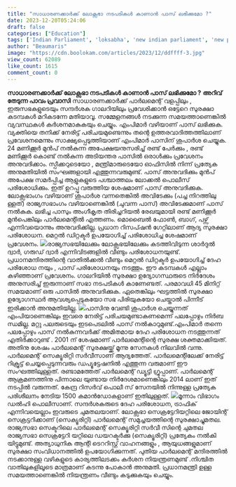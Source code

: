 ```yaml
---
title: "സാധാരണക്കാർക്ക് ലോക്സഭാ നടപടികൾ കാണാൻ പാസ് ലഭിക്കുമോ ?"
date: 2023-12-20T05:24:06
draft: false
categories: ["Education"]
tags: ['Indian Parliament', 'loksabha', 'new indian parliament', 'new parliament']
author: "Beaumaris"
image: "https://cdn.boolokam.com/articles/2023/12/ddffff-3.jpg"
view_count: 62089
like_count: 1615
comment_count: 0
---
```


**സാധാരണക്കാർക്ക് ലോക്സഭാ നടപടികൾ കാണാൻ പാസ് ലഭിക്കുമോ ?** **അറിവ് തേടുന്ന പാവം പ്രവാസി** സാധാരണക്കാർക്ക് പാർലമെന്റ് വളപ്പിലും , ഇരുസഭകളുടെയും സന്ദർശക ഗാലറിയിലും പ്രവേശിക്കാൻ ഒട്ടേറെ സുരക്ഷാ കടമ്പകൾ മറികടന്നേ മതിയാവൂ. സമ്മേളനങ്ങൾ നടക്കുന്ന സമയത്താണെങ്കിൽ വ്യവസ്ഥകൾ കർശനമാകുകയും ചെയ്യും. എംപിമാർ വഴിയാണ് പാസ് ലഭിക്കുക. വ്യക്തിയെ തനിക്ക് നേരിട്ട് പരിചയമുണ്ടെന്നും തന്റെ ഉത്തരവാദിത്തത്തിലാണ് പ്രവേശനമെന്നും സാക്ഷ്യപ്പെടുത്തിയാണ് എംപിമാർ പാസിന് ശുപാർശ ചെയ്യുക. 24 മണിക്കൂർ മുൻപ് നൽകുന്ന അപേക്ഷയനുസരിച്ച് രണ്ട് പേർക്കും , രണ്ട് മണിക്കൂർ ‌കൊണ്ട് നൽകുന്ന അടിയന്തര പാസിൽ ഒരാൾക്കും പ്രവേശനം അനുവദിക്കാം. സ്പീക്കറുടെയോ , മന്ത്രിമാരുടെയോ ഓഫിസിൽ നിന്ന് പ്രത്യേക അനുമതിയിൽ സംഘങ്ങളായി എത്തുന്നവരുമുണ്ട്. പാസ് അനുവദിക്കും മുൻപ് അപേക്ഷ സമർപ്പിച്ച ആളുകളുടെ പശ്ചാത്തലം ലോക്കൽ പൊലീസ് പരിശോധിക്കും. ഇത് ഉറപ്പു വരുത്തിയ ശേഷമാണ് പാസ് അനുവദിക്കുക. ലോക്സഭാംഗം വഴിയാണ് ശുപാർശ വന്നതെങ്കിൽ അവിടേക്കും (പച്ച നിറത്തിലു ള്ളത്) രാജ്യസഭാംഗം വഴിയാണെങ്കിൽ (ചുവന്ന പാസ്) അവിടേക്കുമാണ് പാസ് നൽകുക. ലഭിച്ച പാസും അംഗീകൃത തിരിച്ചറിയൽ രേഖയുമായി രണ്ട് മണിക്കൂർ മുൻപെങ്കിലും പാർലമെന്റിൽ എത്തണം. മൊബൈൽ ഫോൺ, ബാഗ്, പഴ്സ് എന്നിവയൊന്നും അനുവദിക്കില്ല. പ്രധാന റിസപ്ഷൻ ഗേറ്റിലാണ് ആദ്യ സുരക്ഷാ പരിശോധന. മെറ്റൽ ഡിറ്റക്ടർ ഉപയോഗിച്ച് പരിശോധിച്ച ശേഷമാണ് പ്രവേശനം. ![](https://cdn.boolokam.com/articles/2023/12/wffff.webp)രാജ്യസഭയിലേക്കും ലോക്സഭയിലേക്കും കടത്തിവിടുന്ന ശാർദുൽ ദ്വാർ, ഗരുഡ് ദ്വാർ എന്നിവിടങ്ങളിൽ വീണ്ടും പരിശോധനയുണ്ട്. പ്രധാനമന്ദിരത്തിന്റെ വാതിൽക്കൽ വീണ്ടും മെറ്റൽ ഡിറ്റക്ടർ ഉപയോഗിച്ച് ദേഹ പരിശോധ നയും , പാസ് പരിശോധനയും നടത്തും. ഈ കടമ്പകൾ എല്ലാം കഴിഞ്ഞാണ് പ്രവേശനം. ഗാലറിയിൽ സുരക്ഷാ ഉദ്യോഗസ്ഥരുടെ നിർദേശം അനുസരിച്ച് ഇരുന്നാണ് സഭാ നടപടികൾ കാണേണ്ടത്. പരമാവധി 45 മിനിറ്റ് സമയമാണ് ഒരു പാസിൽ അനുവദിക്കുക. ഏതെങ്കിലും ഘട്ടത്തിൽ സുരക്ഷാ ഉദ്യോഗസ്ഥർ ആവശ്യപ്പെടുകയോ സഭ പിരിയുകയോ ചെയ്താൽ പിന്നീട് ഇരിക്കാൻ അനുമതിയില്ല. ![](https://cdn.boolokam.com/articles/2023/12/wwffffff.jpg)പാസിനു വേണ്ടി ശുപാർശ ചെയ്യുന്നത് എംപിയാണെങ്കിലും ഇവരെ നേരിട്ട് പരിചയമുണ്ടാകണമെന്ന് പലപ്പോഴും നിർബ ന്ധമില്ല. മറ്റു പലരുടെയും ഇടപെടലിൽ പാസ് നൽകാറുമുണ്ട്.എംപിമാർ തന്നെ പലപ്പോഴും പാസ് നൽകുന്നവർക്ക് അമിതമായ ദേഹ പരിശോധന നടത്തുന്നത് എതിർക്കാറുണ്ട് . 2001 ന് ശേഷമാണ് പാർലമെന്റിന്റെ സുരക്ഷ ശക്തമാക്കിയത്. അതിനു ശേഷം പാർലമെന്റ് സുരക്ഷയ്ക്ക് മൂന്നു സേനകൾ നിലവിൽ വന്നു. പാർലമെന്റ് സെക്യൂരിറ്റി സർവീസാണ് ആദ്യത്തേത്. പാർലമെന്റിലേക്ക് നേരിട്ട് റിക്രൂട്ട് ചെയ്യപ്പെടുന്നവരും ഡപ്യൂട്ടേഷനിൽ എത്തുന്ന വരുമാണ് ഈ സംഘത്തിലുള്ളത്. രണ്ടാമത്തേത് പാർലമെന്റ് ഡ്യൂട്ടി ഗ്രൂപ്പാണ്. പാർലമെന്റ് ആക്രമണത്തിനു പിന്നാലെ യുണ്ടായ നിർദേശമാണെങ്കിലും 2014 ലാണ് ഇത് നടപ്പിൽ വരുന്നത്. കേന്ദ്ര റിസർവ് പൊലീ സ് സേനയിൽ നിന്നുള്ള പ്രത്യേക പരിശീലനം നേടിയ 1500 കമാൻഡോകളാണ് ഇതിലുള്ളത്. ![](https://cdn.boolokam.com/articles/2023/12/dqqdqdd.webp)മൂന്നാം വിഭാഗം ഡൽഹി പൊലീസാണ്. സന്ദർശകരുടെ ദേഹ പരിശോധന, ട്രാഫിക് എന്നിവയെല്ലാം ഇവരുടെ ചുമതലയാണ്. ലോക്സഭാ സെക്രട്ടേറിയറ്റിലെ ജോയിന്റ് സെക്രട്ടറിക്കാണ് (സെക്യൂരിറ്റി) പാർലമെന്റ് സമുച്ചയത്തിന്റെ സുരക്ഷാച്ചുമതല. രാജ്യസഭാ സെക്ടറിലെ പാർലമെന്റ് സെക്യൂരിറ്റി സർവീ സിന്റെ ചുമതല രാജ്യസഭാ സെക്രട്ടേറി യറ്റിലെ ഡയറക്ടർക്കു (സെക്യൂരിറ്റി) പ്രത്യേകം നൽകി യിട്ടുമുണ്ട്. അത്യാധുനിക ആന്റി ടെററിസ്റ്റ് വാഹനങ്ങളും , ആയുധങ്ങളുമാണ് സുരക്ഷാ സംവിധാനത്തിൽ ഉപയോഗിക്കുന്നത്. പുതിയ പാർലമെന്റ് മന്ദിരത്തിൽ നടക്കാനുള്ള വഴികളുടെ കാര്യത്തിലടക്കം കർശന നിയന്ത്രണമുണ്ട് .നിശ്ചിത വാതിലുകളിലൂടെ മാത്രമാണ് കടന്നു പോകാൻ അനുമതി. പ്രധാനമന്ത്രി ഉള്ള സമയത്താണെങ്കിൽ നിയന്ത്രണം വീണ്ടും കടുക്കുകയും ചെയ്യും.

